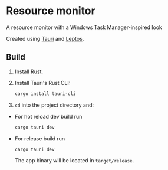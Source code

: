 # Resource monitor

A resource monitor with a Windows Task Manager-inspired look

Created using [Tauri](https://tauri.app/) and [Leptos](https://leptos.dev/).

## Build

1. Install [Rust](https://www.rust-lang.org/learn/get-started).

2. Install Tauri's Rust CLI:

    ```sh
    cargo install tauri-cli
    ```

3. `cd` into the project directory and:

* For hot reload dev build run

    ```sh
    cargo tauri dev
    ```

* For release build run

    ```sh
    cargo tauri dev
    ```

    The app binary will be located in `target/release`.
